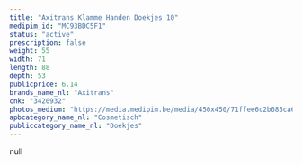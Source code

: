 ```yaml
---
title: "Axitrans Klamme Handen Doekjes 10"
medipim_id: "MC93BDC5F1"
status: "active"
prescription: false
weight: 55
width: 71
length: 88
depth: 53
publicprice: 6.14
brands_name_nl: "Axitrans"
cnk: "3420932"
photos_medium: "https://media.medipim.be/media/450x450/71ffee6c2b685ca6af6258834585aa00.jpg"
apbcategory_name_nl: "Cosmetisch"
publiccategory_name_nl: "Doekjes"
---
```

null

